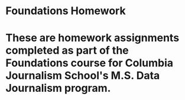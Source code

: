 # Foundations Homework
# These are homework assignments completed as part of the Foundations course for Columbia Journalism School's M.S. Data Journalism program.